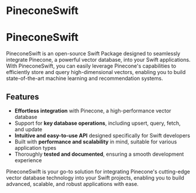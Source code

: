 # PineconeSwift

# PineconeSwift

PineconeSwift is an open-source Swift Package designed to seamlessly integrate Pinecone, a powerful vector database, into your Swift applications. With PineconeSwift, you can easily leverage Pinecone's capabilities to efficiently store and query high-dimensional vectors, enabling you to build state-of-the-art machine learning and recommendation systems.

## Features

- **Effortless integration** with Pinecone, a high-performance vector database
- Support for **key database operations**, including upsert, query, fetch, and update
- **Intuitive and easy-to-use API** designed specifically for Swift developers
- Built with **performance and scalability** in mind, suitable for various application types
- Thoroughly **tested and documented**, ensuring a smooth development experience

PineconeSwift is your go-to solution for integrating Pinecone's cutting-edge vector database technology into your Swift projects, enabling you to build advanced, scalable, and robust applications with ease.
